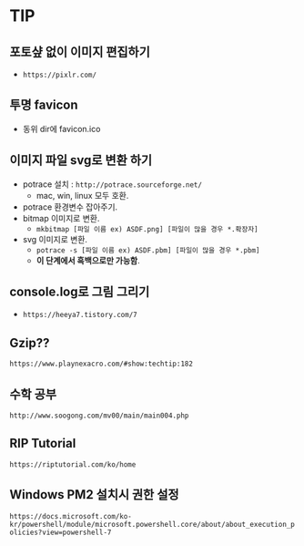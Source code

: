 # TIP

## 포토샾 없이 이미지 편집하기
- `https://pixlr.com/`

## 투명 favicon
- 동위 dir에 favicon.ico

## 이미지 파일 svg로 변환 하기
- potrace 설치 : `http://potrace.sourceforge.net/`
  - mac, win, linux 모두 호환.
- potrace 환경변수 잡아주기.
- bitmap 이미지로 변환.
  - `mkbitmap [파일 이름 ex) ASDF.png] [파일이 많을 경우 *.확장자]`
- svg 이미지로 변환.
  - `potrace -s [파일 이름 ex) ASDF.pbm] [파일이 많을 경우 *.pbm]`
  - **이 단계에서 흑백으로만 가능함**.

## console.log로 그림 그리기
- `https://heeya7.tistory.com/7`

## Gzip??
`https://www.playnexacro.com/#show:techtip:182`

## 수학 공부
`http://www.soogong.com/mv00/main/main004.php`

## RIP Tutorial
`https://riptutorial.com/ko/home`

## Windows PM2 설치시 권한 설정
`https://docs.microsoft.com/ko-kr/powershell/module/microsoft.powershell.core/about/about_execution_policies?view=powershell-7`